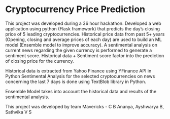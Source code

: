 # Cryptocurrency Price Prediction

This project was developed during a 36 hour hackathon.
Developed a web application using python (Flask framework) that predicts the day’s closing price of 5 leading cryptocurrencies. 
Historical price data from past 5+ years (Opening, closing and average prices of each day) are used to build an ML model (Ensemble model to improve accuracy). 
A sentimental analysis on current news regarding the given currency is performed to generate a sentiment score. Historical data + Sentiment score factor into the prediction of closing price for the currency.

Historical data is extracted from Yahoo Finance using YFinance API in Python
Sentimental Analysis for the selected cryptocurrencies on news concerning the last 7 days is done using TextBlob library in Python.

Ensemble Model takes into account the historical data and results of the sentimental analysis.

This project was developed by team Mavericks - C B Ananya, Ayshwarya B, Sathvika V S

